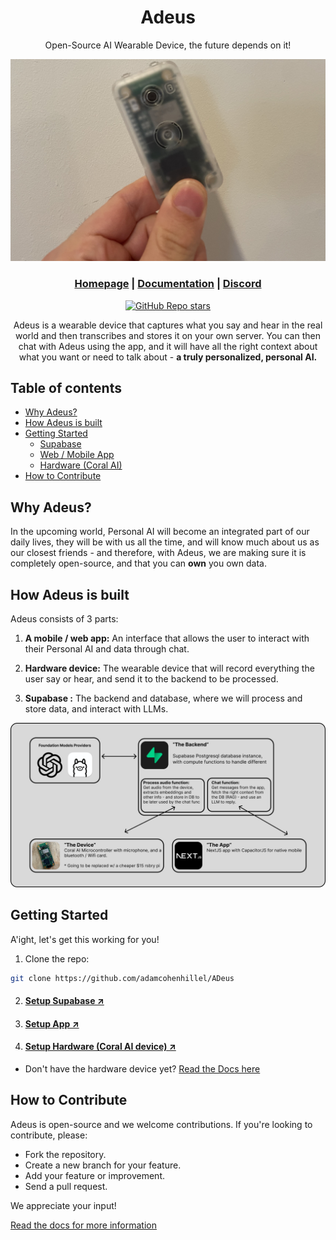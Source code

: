 <div align="center">

# **Adeus**

Open-Source AI Wearable Device, the future depends on it!

![ADeus v0.1](docs/images/adeus_01.jpeg)

<h3>

[Homepage](https://www.adeus.ai/) | [Documentation](https://docs.adeus.ai/) | [Discord](https://discord.gg/N5c6KXBgWW)

</h3>

[![GitHub Repo stars](https://img.shields.io/github/stars/adamcohenhillel/ADeus)](https://github.com/adamcohenhillel/ADeus)

Adeus is a wearable device that captures what you say and hear in the real world and then transcribes and stores it on your own server. You can then chat with Adeus using the app, and it will have all the right context about what you want or need to talk about - **a truly personalized, personal AI.**

</div>

## Table of contents

- [Why Adeus?](#why-adeus)
- [How Adeus is built](#how-adeus-is-built)
- [Getting Started](#getting-started)
  - [Supabase](#setup-supabase-↗)
  - [Web / Mobile App](#setup-app-↗)
  - [Hardware (Coral AI)](#setup-hardware-coral-ai-device-↗)
- [How to Contribute](#how-to-contribute)

## Why Adeus?

In the upcoming world, Personal AI will become an integrated part of our daily lives, they will be with us all the time, and will know much about us as our closest friends - and therefore, with Adeus, we are making sure it is completely open-source, and that you can **own** you own data.

## How Adeus is built

Adeus consists of 3 parts:

1. **A mobile / web app:**
   An interface that allows the user to interact with their Personal AI and data through chat.

2. **Hardware device:** The wearable device that will record everything the user say or hear, and send it to the backend to be processed.

3. **Supabase :** The backend and database, where we will process and store data, and interact with LLMs.

![ADeus diagram](docs/images/adeus_diagram.png)

## Getting Started

A'ight, let's get this working for you!

1. Clone the repo:

```bash
git clone https://github.com/adamcohenhillel/ADeus
```

2. #### [Setup Supabase ↗](https://docs.adeus.ai/setup_supabase)

3. #### [Setup App ↗](https://docs.adeus.ai/setup_app)

4. #### [Setup Hardware (Coral AI device) ↗](https://docs.adeus.ai/setup_coralai)

- Don't have the hardware device yet? [Read the Docs here](https://docs.adeus.ai)

## How to Contribute

Adeus is open-source and we welcome contributions. If you're looking to contribute, please:

- Fork the repository.
- Create a new branch for your feature.
- Add your feature or improvement.
- Send a pull request.

We appreciate your input!

[Read the docs for more information](https://docs.adeus.ai)
